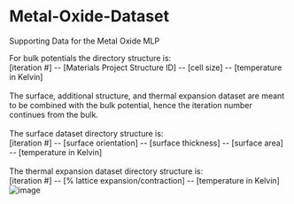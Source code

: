 # Metal-Oxide-Dataset
Supporting Data for the Metal Oxide MLP


For bulk potentials the directory structure is:<br>
[iteration #] -- [Materials Project Structure ID] -- [cell size] -- [temperature in Kelvin] <br>
<br>
The surface, additional structure, and thermal expansion dataset are meant to be combined with the bulk potential, hence the iteration number continues from the bulk.<br>
<br>
The surface dataset directory structure is: <br>
[iteration #] -- [surface orientation] -- [surface thickness] -- [surface area] -- [temperature in Kelvin] <br>
<br>
The thermal expansion dataset directory structure is: <br>
[iteration #] -- [% lattice expansion/contraction] -- [temperature in Kelvin]
![image](https://user-images.githubusercontent.com/51385062/199827439-3f1a17f1-7c7f-480b-8142-4d81292864d6.png)
